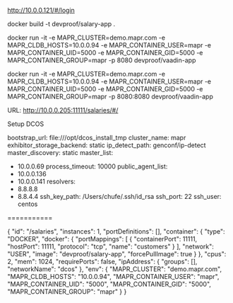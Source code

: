 http://10.0.0.121/#/login

docker build -t devproof/salary-app .



docker run -it -e MAPR_CLUSTER=demo.mapr.com -e MAPR_CLDB_HOSTS=10.0.0.94 -e MAPR_CONTAINER_USER=mapr -e MAPR_CONTAINER_UID=5000 -e MAPR_CONTAINER_GID=5000 -e MAPR_CONTAINER_GROUP=mapr -p 8080 devproof/vaadin-app

docker run -it -e MAPR_CLUSTER=demo.mapr.com -e MAPR_CLDB_HOSTS=10.0.0.94 -e MAPR_CONTAINER_USER=mapr -e MAPR_CONTAINER_UID=5000 -e MAPR_CONTAINER_GID=5000 -e MAPR_CONTAINER_GROUP=mapr -p 8080:8080 devproof/vaadin-app

URL: http://10.0.0.205:11111/salaries/#/

Setup DCOS

bootstrap_url: file:///opt/dcos_install_tmp
cluster_name: mapr
exhibitor_storage_backend: static
ip_detect_path: genconf/ip-detect
master_discovery: static
master_list:
- 10.0.0.69
process_timeout: 10000
public_agent_list:
- 10.0.0.136
- 10.0.0.141
resolvers:
- 8.8.8.8
- 8.8.4.4
ssh_key_path: /Users/chufe/.ssh/id_rsa
ssh_port: 22
ssh_user: centos

===========

{
  "id": "/salaries",
  "instances": 1,
  "portDefinitions": [],
  "container": {
    "type": "DOCKER",
    "docker": {
      "portMappings": [
        {
          "containerPort": 11111,
          "hostPort": 11111,
          "protocol": "tcp",
          "name": "customers"
        }
      ],
      "network": "USER",
      "image": "devproof/salary-app",
      "forcePullImage": true
    }
  },
  "cpus": 2,
  "mem": 1024,
  "requirePorts": false,
  "ipAddress": {
    "groups": [],
    "networkName": "dcos"
  },
  "env": {
    "MAPR_CLUSTER": "demo.mapr.com",
    "MAPR_CLDB_HOSTS": "10.0.0.94",
    "MAPR_CONTAINER_USER": "mapr",
    "MAPR_CONTAINER_UID": "5000",
    "MAPR_CONTAINER_GID": "5000",
    "MAPR_CONTAINER_GROUP": "mapr"
  }
}